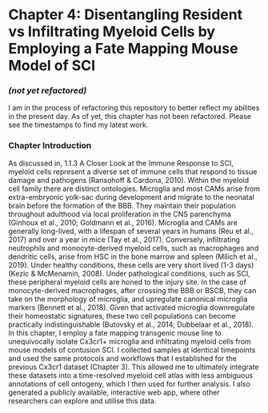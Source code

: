 
# Chapter 4: Disentangling Resident vs Infiltrating Myeloid Cells by Employing a Fate Mapping Mouse Model of SCI
### *(not yet refactored)*

I am in the process of refactoring this repository to better reflect my abilities in the present day. As of yet, this chapter has not been refactored. Please see the timestamps to find my latest work.


### Chapter Introduction
As discussed in, 1.1.3 A Closer Look at the Immune Response to SCI, myeloid cells represent a diverse set of immune cells that respond to tissue damage and pathogens (Ransohoff & Cardona, 2010). Within the myeloid cell family there are distinct ontologies. Microglia and most CAMs arise from extra-embryonic yolk-sac during development and migrate to the neonatal brain before the formation of the BBB. They maintain their population throughout adulthood via local proliferation in the CNS parenchyma (Ginhoux et al., 2010; Goldmann et al., 2016). Microglia and CAMs are generally long-lived, with a lifespan of several years in humans (Reu et al., 2017) and over a year in mice (Tay et al., 2017). Conversely, infiltrating neutrophils and monocyte-derived myeloid cells, such as macrophages and dendritic cells, arise from HSC in the bone marrow and spleen (Milich et al., 2019). Under healthy conditions, these cells are very short lived (1-3 days) (Kezic & McMenamin, 2008). Under pathological conditions, such as SCI, these peripheral myeloid cells are honed to the injury site. In the case of monocyte-derived macrophages, after crossing the BBB or BSCB, they can take on the morphology of microglia, and upregulate canonical microglia markers (Bennett et al., 2018). Given that activated microglia downregulate their homeostatic signatures, these two cell populations can become practically indistinguishable (Butovsky et al., 2014; Dubbelaar et al., 2018).
In this chapter, I employ a fate mapping transgenic mouse line to unequivocally isolate Cx3cr1+ microglia and infiltrating myeloid cells from mouse models of contusion SCI. I collected samples at identical timepoints and used the same protocols and workflows that I established for the previous Cx3cr1 dataset (Chapter 3). This allowed me to ultimately integrate these datasets into a time-resolved myeloid cell atlas with less ambiguous annotations of cell ontogeny, which I then used for further analysis. I also generated a publicly available, interactive web app, where other researchers can explore and utilise this data. 
